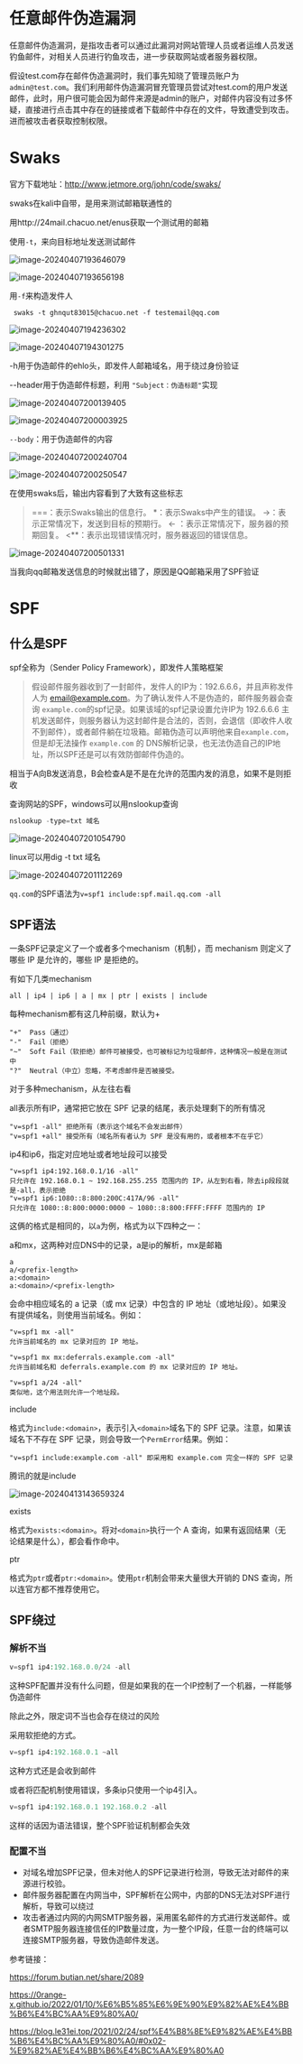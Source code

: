 # 任意邮件伪造漏洞

任意邮件伪造漏洞，是指攻击者可以通过此漏洞对网站管理人员或者运维人员发送钓鱼邮件，对相关人员进行钓鱼攻击，进一步获取网站或者服务器权限。

假设test.com存在邮件伪造漏洞时，我们事先知晓了管理员账户为`admin@test.com`。我们利用邮件伪造漏洞冒充管理员尝试对test.com的用户发送邮件，此时，用户很可能会因为邮件来源是admin的账户，对邮件内容没有过多怀疑，直接进行点击其中存在的链接或者下载邮件中存在的文件，导致遭受到攻击。进而被攻击者获取控制权限。

# Swaks

官方下载地址：http://www.jetmore.org/john/code/swaks/

swaks在kali中自带，是用来测试邮箱联通性的

用http://24mail.chacuo.net/enus获取一个测试用的邮箱

使用`-t`，来向目标地址发送测试邮件

![image-20240407193646079](images/1.png)

![image-20240407193656198](images/2.png)

用`-f`来构造发件人

```
 swaks -t ghnqut83015@chacuo.net -f testemail@qq.com
```

![image-20240407194236302](images/3.png)

![image-20240407194301275](images/4.png)

-h用于伪造邮件的ehlo头，即发件人邮箱域名，用于绕过身份验证

--header用于伪造邮件标题，利用 `"Subject：伪造标题"`实现

![image-20240407200139405](images/5.png)

![image-20240407200003925](images/6.png)

`--body`：用于伪造邮件的内容

![image-20240407200240704](images/7.png)

![image-20240407200250547](images/8.png)

在使用swaks后，输出内容看到了大致有这些标志

> \===：表示Swaks输出的信息行。
> *：表示Swaks中产生的错误。
> ->：表示正常情况下，发送到目标的预期行。
> <- ：表示正常情况下，服务器的预期回复。
> <**：表示出现错误情况时，服务器返回的错误信息。

![image-20240407200501331](images/9.png)

当我向qq邮箱发送信息的时候就出错了，原因是QQ邮箱采用了SPF验证

# SPF

## 什么是SPF

spf全称为（Sender Policy Framework），即发件人策略框架

> 假设邮件服务器收到了一封邮件，发件人的IP为：192.6.6.6，并且声称发件人为 [email@example.com](mailto:email@example.com)。为了确认发件人不是伪造的，邮件服务器会查询 `example.com`的spf记录。如果该域的spf记录设置允许IP为 192.6.6.6 主机发送邮件，则服务器认为这封邮件是合法的，否则，会退信（即收件人收不到邮件），或者邮件躺在垃圾箱。邮箱伪造可以声明他来自`example.com`，但是却无法操作 `example.com` 的 DNS解析记录，也无法伪造自己的IP地址，所以SPF还是可以有效防御邮件伪造的。

相当于A向B发送消息，B会检查A是不是在允许的范围内发的消息，如果不是则拒收

查询网站的SPF，windows可以用nslookup查询

```php
nslookup -type=txt 域名
```

![image-20240407201054790](images/10.png)

linux可以用dig -t txt 域名

![image-20240407201112269](images/11.png)

`qq.com`的SPF语法为`v=spf1 include:spf.mail.qq.com -all`

## SPF语法

一条SPF记录定义了一个或者多个mechanism（机制），而 mechanism 则定义了哪些 IP 是允许的，哪些 IP 是拒绝的。

有如下几类mechanism

```
all | ip4 | ip6 | a | mx | ptr | exists | include
```

每种mechanism都有这几种前缀，默认为+

```
"+"  Pass（通过）
"-"  Fail（拒绝）
"~"  Soft Fail（软拒绝）邮件可被接受，也可被标记为垃圾邮件，这种情况一般是在测试中
"?"  Neutral（中立）忽略，不考虑邮件是否被接受。
```

对于多种mechanism，从左往右看

all表示所有IP，通常把它放在 SPF 记录的结尾，表示处理剩下的所有情况

```
"v=spf1 -all" 拒绝所有（表示这个域名不会发出邮件）
"v=spf1 +all" 接受所有（域名所有者认为 SPF 是没有用的，或者根本不在乎它）
```

ip4和ip6，指定对应地址或者地址段可以接受

```
"v=spf1 ip4:192.168.0.1/16 -all"
只允许在 192.168.0.1 ~ 192.168.255.255 范围内的 IP，从左到右看，除去ip段段就是-all，表示拒绝
"v=spf1 ip6:1080::8:800:200C:417A/96 -all"
只允许在 1080::8:800:0000:0000 ~ 1080::8:800:FFFF:FFFF 范围内的 IP
```

这俩的格式是相同的，以`a`为例，格式为以下四种之一：

a和mx，这两种对应DNS中的记录，a是ip的解析，mx是邮箱

```
a
a/<prefix-length>
a:<domain>
a:<domain>/<prefix-length>
```

会命中相应域名的 a 记录（或 mx 记录）中包含的 IP 地址（或地址段）。如果没有提供域名，则使用当前域名。例如：

```
"v=spf1 mx -all"
允许当前域名的 mx 记录对应的 IP 地址。

"v=spf1 mx mx:deferrals.example.com -all"
允许当前域名和 deferrals.example.com 的 mx 记录对应的 IP 地址。

"v=spf1 a/24 -all"
类似地，这个用法则允许一个地址段。
```

include

格式为`include:<domain>`，表示引入`<domain>`域名下的 SPF 记录。注意，如果该域名下不存在 SPF 记录，则会导致一个`PermError`结果。例如：

```
"v=spf1 include:example.com -all" 即采用和 example.com 完全一样的 SPF 记录
```

腾讯的就是include

![image-20240413143659324](images/12.png)

exists

格式为`exists:<domain>`。将对`<domain>`执行一个 A 查询，如果有返回结果（无论结果是什么），都会看作命中。

ptr

格式为`ptr`或者`ptr:<domain>`。使用`ptr`机制会带来大量很大开销的 DNS 查询，所以连官方都不推荐使用它。

## SPF绕过

### 解析不当

```php
v=spf1 ip4:192.168.0.0/24 -all
```

这种SPF配置并没有什么问题，但是如果我的在一个IP控制了一个机器，一样能够伪造邮件

除此之外，限定词不当也会存在绕过的风险

采用软拒绝的方式。

```php
v=spf1 ip4:192.168.0.1 ~all
```

这种方式还是会收到邮件

或者将匹配机制使用错误，多条ip只使用一个ip4引入。

```php
v=spf1 ip4:192.168.0.1 192.168.0.2 -all
```

这样的话因为语法错误，整个SPF验证机制都会失效

### 配置不当

- 对域名增加SPF记录，但未对他人的SPF记录进行检测，导致无法对邮件的来源进行校验。
- 邮件服务器配置在内网当中，SPF解析在公网中，内部的DNS无法对SPF进行解析，导致可以绕过
- 攻击者通过内网的内网SMTP服务器，采用匿名邮件的方式进行发送邮件。或者SMTP服务器连接信任的IP数量过度，为一整个IP段，任意一台的终端可以连接SMTP服务器，导致伪造邮件发送。



参考链接：

https://forum.butian.net/share/2089

https://0range-x.github.io/2022/01/10/%E6%B5%85%E6%9E%90%E9%82%AE%E4%BB%B6%E4%BC%AA%E9%80%A0/

https://blog.le31ei.top/2021/02/24/spf%E4%B8%8E%E9%82%AE%E4%BB%B6%E4%BC%AA%E9%80%A0/#0x02-%E9%82%AE%E4%BB%B6%E4%BC%AA%E9%80%A0